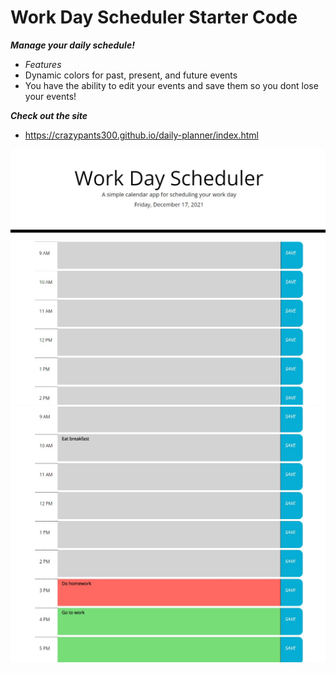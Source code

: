 # Work Day Scheduler Starter Code
***Manage your daily schedule!***
- *Features*
- Dynamic colors for past, present, and future events
- You have the ability to edit your events and save them so you dont lose your events!

***Check out the site***
- https://crazypants300.github.io/daily-planner/index.html

![](./Develop/assets/images/sc-1.jpg)
![](./Develop/assets/images/sc-2.jpg)